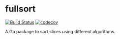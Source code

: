 # fullsort

[![Build Status](https://travis-ci.org/Creep04/fullsort.svg?branch=master)](https://travis-ci.org/Creep04/fullsort)
[![codecov](https://codecov.io/gh/Creep04/fullsort/branch/master/graph/badge.svg)](https://codecov.io/gh/Creep04/fullsort)

A Go package to sort slices using different algorithms.

